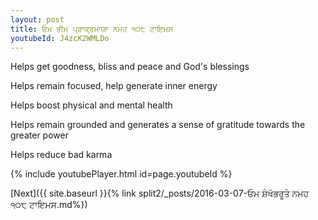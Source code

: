 ```yaml
---
layout: post
title: ਓਮ ਭੀਮ ਪ੍ਰਾਕ੍ਰਮਾਯਾ ਨਮਹ ੧੦੮ ਟਾਇਮਸ
youtubeId: J4zcK2WMLDo
---
```

 
 
Helps get goodness, bliss and peace and God's blessings
 
Helps remain focused, help generate inner energy 
 
Helps boost physical and mental health 
 
Helps remain grounded and generates a sense of gratitude towards the greater power 
 
Helps reduce bad karma
 
 
 
 


{% include youtubePlayer.html id=page.youtubeId %}
 
[Next]({{ site.baseurl }}{% link  split2/_posts/2016-03-07-ਓਮ ਸ਼ੰਖੱਭਰੂਤੇ ਨਮਹ ੧੦੮ ਟਾਇਮਸ.md%})
 
